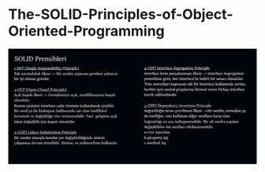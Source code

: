 # The-SOLID-Principles-of-Object-Oriented-Programming

<img src="https://github.com/ilkersatur/The-SOLID-Principles-of-Object-Oriented-Programming/blob/main/SOLID.png?raw=true">
